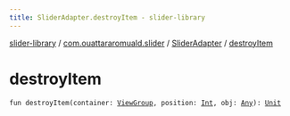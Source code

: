 ```yaml
---
title: SliderAdapter.destroyItem - slider-library
---
```


[slider-library](../../index.html) / [com.ouattararomuald.slider](../index.html) / [SliderAdapter](index.html) / [destroyItem](./destroy-item.html)

# destroyItem

`fun destroyItem(container: `[`ViewGroup`](https://developer.android.com/reference/android/view/ViewGroup.html)`, position: `[`Int`](https://kotlinlang.org/api/latest/jvm/stdlib/kotlin/-int/index.html)`, obj: `[`Any`](https://kotlinlang.org/api/latest/jvm/stdlib/kotlin/-any/index.html)`): `[`Unit`](https://kotlinlang.org/api/latest/jvm/stdlib/kotlin/-unit/index.html)